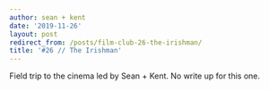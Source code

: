 ```yaml
---
author: sean + kent
date: '2019-11-26'
layout: post
redirect_from: /posts/film-club-26-the-irishman/
title: '#26 // The Irishman'
---
```


Field trip to the cinema led by Sean + Kent. No write up for this one.
